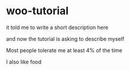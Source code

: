# woo-tutorial
it told me to write a short description here

and now the tutorial is asking to describe myself

Most people tolerate me at least 4% of the time

I also like food
